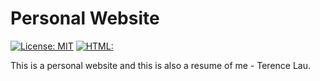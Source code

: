 # Personal Website

[![License: MIT](https://img.shields.io/badge/License-MIT-yellow.svg)](https://opensource.org/licenses/MIT)
[![HTML:](https://img.shields.io/badge/TERENCE-HTML-EC622D.svg)](https://img.shields.io/badge/)

This is a personal website and this is also a resume of me - Terence Lau.
